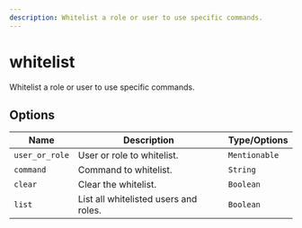 ```yaml
---
description: Whitelist a role or user to use specific commands.
---
```


# whitelist

Whitelist a role or user to use specific commands.

## Options

| Name | Description | Type/Options |
|------|-------------|--------------|
| `user_or_role` | User or role to whitelist. | `Mentionable` |
| `command` | Command to whitelist. | `String` |
| `clear` | Clear the whitelist. | `Boolean` |
| `list` | List all whitelisted users and roles. | `Boolean` |

